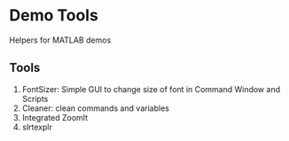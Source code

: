 # Demo Tools

Helpers for MATLAB demos

## Tools

1. FontSizer: Simple GUI to change size of font in Command Window and Scripts
2. Cleaner: clean commands and variables
3. Integrated ZoomIt
4. slrtexplr

